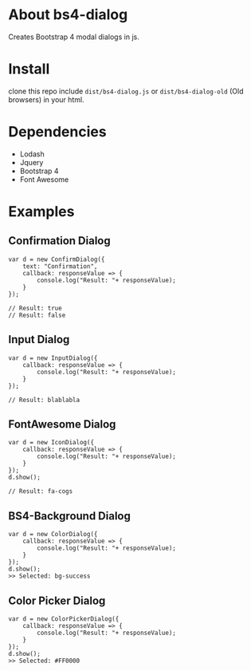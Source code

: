 # About bs4-dialog

Creates Bootstrap 4 modal dialogs in js.

# Install

clone this repo
include `dist/bs4-dialog.js` or `dist/bs4-dialog-old` (Old browsers) in your html.

# Dependencies

- Lodash
- Jquery
- Bootstrap 4
- Font Awesome

# Examples

## Confirmation Dialog

```
var d = new ConfirmDialog({ 
    text: "Confirmation", 
    callback: responseValue => { 
        console.log("Result: "+ responseValue); 
    } 
});

// Result: true
// Result: false
```
## Input Dialog

```
var d = new InputDialog({ 
    callback: responseValue => { 
        console.log("Result: "+ responseValue); 
    } 
});

// Result: blablabla
```

## FontAwesome Dialog

```
var d = new IconDialog({ 
    callback: responseValue => { 
        console.log("Result: "+ responseValue); 
    } 
});
d.show();

// Result: fa-cogs
```

## BS4-Background Dialog

```
var d = new ColorDialog({ 
    callback: responseValue => { 
        console.log("Result: "+ responseValue); 
    } 
});
d.show();
>> Selected: bg-success
```
## Color Picker Dialog

```
var d = new ColorPickerDialog({ 
    callback: responseValue => { 
        console.log("Result: "+ responseValue); 
    } 
});
d.show();
>> Selected: #FF0000
```


